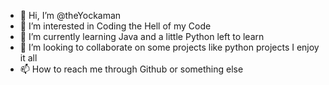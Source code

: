 - 👋 Hi, I’m @theYockaman
- 👀 I’m interested in Coding the Hell of my Code
- 🌱 I’m currently learning Java and a little Python left to learn
- 💞️ I’m looking to collaborate on some projects like python projects I enjoy it all
- 📫 How to reach me through Github or something else

<!---
theYockaman/theYockaman is a ✨ special ✨ repository because its `README.md` (this file) appears on your GitHub profile.
You can click the Preview link to take a look at your changes.
--->
